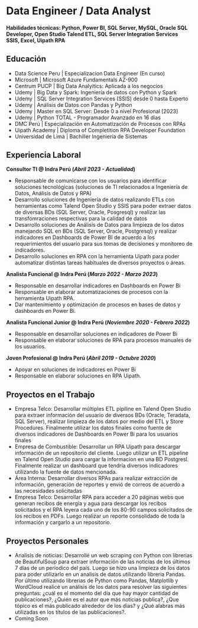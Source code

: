 # Data Engineer / Data Analyst

#### Habilidades técnicas: Python, Power BI, SQL Server, MySQL, Oracle SQL Developer, Open Studio Talend ETL, SQL Server Integration Services SSIS, Excel, Uipath RPA

## Educación
- Data Science Peru     |   Especializacion Data Engineer (En curso)
- Microsoft             |   Microsoft Azure Fundamentals AZ-900
- Centrum PUCP          |   Big Data Analyitics: Aplicada a los negocios
- Udemy                 |   Big Data y Spark: Ingeniería de datos con Python y Spark
- Udemy                 |   SQL Server Integration Services (SSIS) desde 0 hasta Experto
- Udemy                 |   Análisis de Datos con Pandas y Python
- Udemy                 |   Master en SQL Server: Desde 0 a nivel Profesional [2023]
- Udemy                 |   Python TOTAL - Programador Avanzado en 16 días
- DMC Perú              |   Especialización en Automatización de Procesos con RPAs
- Uipath Academy        |   Diploma of Completition RPA Developer Foundation
- Universidad de Lima   |   Bachiller Ingeniería de Sistemas

## Experiencia Laboral
**Consultor TI @ Indra Perú (_Abril 2023 - Actualidad_)**
- Responsable de comunicarse con los usuarios para identificar soluciones tecnológicas (soluciones de TI relacionados a Ingeniería de Datos, Análisis de Datos y RPA)
- Desarrollo soluciones de Ingeniería de datos realizando ETLs con herramientas como Talend Open Studio y SSIS para poder extraer datos de diversas BDs (SQL Server, Oracle, Posgresql) y realizar las transfomraciones respectivas para la calidad de datos
- Desarrollo soluciones de Análisis de Datos para limpieza de los datos manejando SQL en BDs  (SQL Server, Oracle, Postgresql) y realizar indicadores en Dashboards de Power BI de acuerdo a los requerimientos del usuario para sus tomas de decisiones y monitoreo de indicadores.
- Desarrollo soluciones en RPA con la herramienta Uipath para poder automatizar distintas tareas habituales de diversos proyectos o áreas.

**Analista Funcional @ Indra Perú (_Marzo 2022 - Marzo 2023_)**
- Responsable en desarrollar indicadores en Dashboards en Power Bi
- Responsable en elaborar automatizaciones de procesos con la herramienta Uipath RPA.
- Dar mantenimiento y optimización de procesos en bases de datos y dashboards en Power Bi.

**Analista Funcional Junior @ Indra Perú (_Noviembre 2020 - Febrero 2022_)**
- Responsable en desarrollar soluciones en indicadores de Power Bi
- Responsable en elaborar soluciones de RPA para procesos manuales de los usuarios.

**Joven Profesional @ Indra Perú (_Abril 2019 - Octubre 2020_)**
- Apoyar en soluciones de indicadores en Power Bi
- Responsable en elaborar soluciones en RPA Uipath.

## Proyectos en el Trabajo
- Empresa Telco: Desarrollar múltiples ETL pipiline en Talend Open Studio para extraer información del usuario de diversos BDs (Oracle, Teradata, SQL Server), realizar limpieza de los datos por medio del ETL y Store Procedures. Finalmente utilizar los datos finales como fuente de diversos indicadores de Dashboards en Power Bi para los usuarios finales
- Empresa de Combustible: Desarrollar un RPA Uipath para descargar información de un repositorio del cliente. Luego utilizar un ETL pipeline en Talend Open Studio para cargar la informacion en una BD Postgresl. Finalmente realizar un dashboard que tendría diversos indicadores utilizando la fuente de datos mencionada.
- Área Interna: Desarrollar diversos RPAs para realizar extracción de información, generación de reportes y envió de correos de acuerdo a las necesidades solicitadas
- Empresa Telco: Desarrollar RPA para acceder a 20 páginas webs que generan recibos de energía y agua para descargar los recibos solicitados y el RPA leyera cada uno de los 80-90 campos solicitados de los recibos en PDFs. Luego realizar un reporte consolidado de toda la información y cargarlo a un repositorio.

## Proyectos Personales
- Analisis de noticias: Desarrollé un web scraping con Python con librerias de BeautifulSoup para extraer información de las noticias de los últimos 7 días de un periodico del país. Luego se hizo una limpieza de los datos para poder utilizarlo en un analisis de datos utilizando libreria Pandas. Por último utilizando librerias de Python como Pandas, Matplotlib y WordCloud realicé un análisis de los datos para resolver las siguientes preguntas: ¿cuál es el momento del día que hay mayor cantidad de publicaciones?, ¿Quién es el autor que más noticias publica?, ¿Que tópico es el más publicado alrededor de los días? y ¿Qué alabras más utilizadas en los títulos de las publicaciones?.
- Coming Soon

